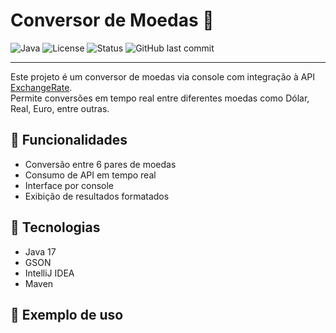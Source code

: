 # Conversor de Moedas 💱

![Java](https://img.shields.io/badge/Java-ED8B00?style=for-the-badge&logo=java&logoColor=white)
![License](https://img.shields.io/badge/license-MIT-green.svg?style=for-the-badge)
![Status](https://img.shields.io/badge/status-finalizado-brightgreen?style=for-the-badge)
![GitHub last commit](https://img.shields.io/github/last-commit/danicarius/ConversorDeMoedas?style=for-the-badge)

---

Este projeto é um conversor de moedas via console com integração à API [ExchangeRate](https://www.exchangerate-api.com/).  
Permite conversões em tempo real entre diferentes moedas como Dólar, Real, Euro, entre outras.

## 🔧 Funcionalidades
- Conversão entre 6 pares de moedas
- Consumo de API em tempo real
- Interface por console
- Exibição de resultados formatados

## 🚀 Tecnologias
- Java 17
- GSON
- IntelliJ IDEA
- Maven

## 🧪 Exemplo de uso
